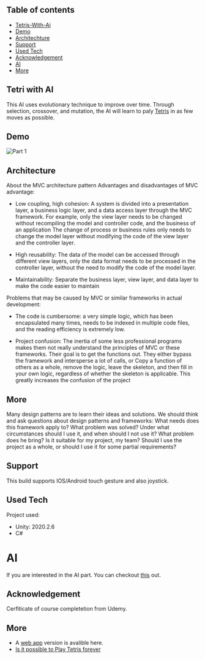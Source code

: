 ## Table of contents

- [Tetris-With-Ai](#evolutionary-tetris)
- [Demo](#demo)
- [Architechture](#architeture)
- [Support](#support)
- [Used Tech](#used-tech)
- [Acknowledgement](#acknowledgement)
- [AI](#ai)
- [More](#more)


## Tetri with AI
This AI uses evolutionary technique to improve over time. Through selection, crossover, and mutation, the AI will learn to paly [Tetris](https://en.wikipedia.org/wiki/Tetris) in as few moves as possible.


## Demo
![Part 1](demo/demo.gif)


## Architecture
About the MVC architecture pattern
Advantages and disadvantages of MVC
advantage:

- Low coupling, high cohesion: A system is divided into a presentation layer, a business logic layer, and a data access layer through the MVC framework. For example, only the view layer needs to be changed without recompiling the model and controller code, and the business of an application The change of process or business rules only needs to change the model layer without modifying the code of the view layer and the controller layer.

- High reusability: The data of the model can be accessed through different view layers, only the data format needs to be processed in the controller layer, without the need to modify the code of the model layer.

- Maintainability: Separate the business layer, view layer, and data layer to make the code easier to maintain

Problems that may be caused by MVC or similar frameworks in actual development:

- The code is cumbersome: a very simple logic, which has been encapsulated many times, needs to be indexed in multiple code files, and the reading efficiency is extremely low.

- Project confusion: The inertia of some less professional programs makes them not really understand the principles of MVC or these frameworks. Their goal is to get the functions out. They either bypass the framework and intersperse a lot of calls, or Copy a function of others as a whole, remove the logic, leave the skeleton, and then fill in your own logic, regardless of whether the skeleton is applicable. This greatly increases the confusion of the project

## More
Many design patterns are to learn their ideas and solutions.
We should think and ask questions about design patterns and frameworks:
What needs does this framework apply to? What problem was solved?
Under what circumstances should I use it, and when should I not use it? What problem does he bring?
Is it suitable for my project, my team?
Should I use the project as a whole, or should I use it for some partial requirements?





## Support 
This build supports IOS/Android touch gesture and also joystick. 


## Used Tech
Project used:
- Unity: 2020.2.6
- C#


# AI
If you are interested in the AI part. You can checkout [this](https://github.com/SegFault2017/EvoluationaryTetris) out.

## Acknowledgement
Cerfiticate of course completetion from Udemy.

## More
- A [web app]() version is avalible here.
- [Is it possible to Play Tetris forever](https://tetris.fandom.com/wiki/Playing_forever)

